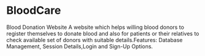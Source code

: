 # BloodCare
Blood Donation Website
A website which helps willing blood donors to register themselves
to donate blood and also for patients or their relatives to check available set of donors
with suitable details.Features: Database Management, Session Details,Login and Sign-Up
Options.
